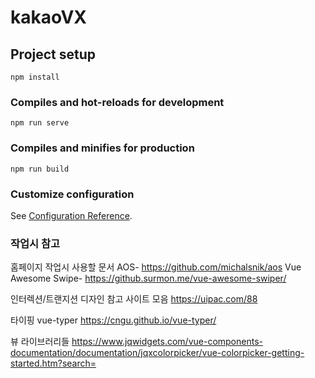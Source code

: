 # kakaoVX

## Project setup
```
npm install
```

### Compiles and hot-reloads for development
```
npm run serve
```

### Compiles and minifies for production
```
npm run build
```

### Customize configuration
See [Configuration Reference](https://cli.vuejs.org/config/).


### 작업시 참고

홈페이지 작업시 사용할 문서
AOS- https://github.com/michalsnik/aos
Vue Awesome Swipe- https://github.surmon.me/vue-awesome-swiper/


인터렉션/트랜지션 디자인 참고 사이트 모음
https://uipac.com/88


타이핑
vue-typer  https://cngu.github.io/vue-typer/

뷰 라이브러리들 https://www.jqwidgets.com/vue-components-documentation/documentation/jqxcolorpicker/vue-colorpicker-getting-started.htm?search=
